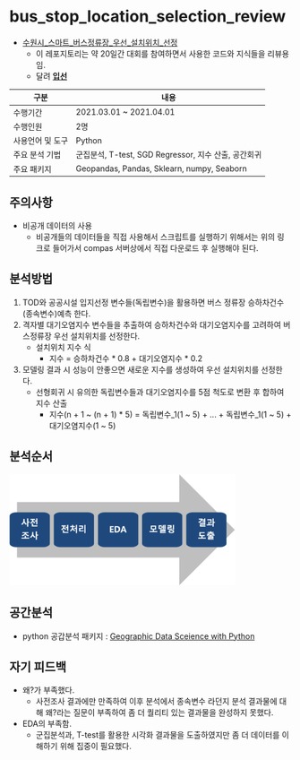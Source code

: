 # bus_stop_location_selection_review
- [수원시_스마트_버스정류장_우선_설치위치_선정](https://compas.lh.or.kr/subj/past/info?subjNo=SBJ_2102_002)
  * 이 레포지토리는 약 20일간 대회를 참여하면서 사용한 코드와 지식들을 리뷰용임.
  * 달려 [__입선__](https://compas.lh.or.kr/noticeinfo?brdArtclNo=1283)
  
| 구분  | 내용 | 
| -------------| ------------- | 
| 수행기간 | 2021.03.01 ~ 2021.04.01 | 
| 수행인원 | 2명 |
| 사용언어 및 도구 | Python |
| 주요 분석 기법 | 군집분석, T-test, SGD Regressor, 지수 산출, 공간회귀 |
| 주요 패키지 | Geopandas, Pandas, Sklearn, numpy, Seaborn |

## 주의사항
- 비공개 데이터의 사용
  * 비공개들의 데이터들을 직접 사용해서 스크립트를 실행하기 위해서는 위의 링크로 들어가서 compas 서버상에서 직접 다운로드 후 실행해야 된다.

## 분석방법
1. TOD와 공공시설 입지선정 변수들(독립변수)을 활용하면 버스 정류장 승하차건수(종속변수)예측 한다.
2. 격자별 대기오염지수 변수들을 추출하여 승하차건수와 대기오염지수를 고려하여 버스정류장 우선 설치위치를 선정한다.
    * 설치위치 지수 식
        * 지수 = 승하차건수 * 0.8 + 대기오염지수 * 0.2
3. 모델링 결과 시 성능이 안좋으면 새로운 지수를 생성하여 우선 설치위치를 선정한다.
    * 선형회귀 시 유의한 독립변수들과 대기오염지수를 5점 척도로 변환 후 합하여 지수 산출
        * 지수(n + 1 ~ (n + 1) * 5) = 독립변수_1(1 ~ 5) + ... + 독립변수_1(1 ~ 5) + 대기오염지수(1 ~ 5)
        
        
## 분석순서
<img src="https://github.com/DominKim/bus_stop_location_selection_review/blob/main/image/분석순서.png" width="80%" height="50%"></img>

## 공간분석
- python 공갑분석 패키지 : [Geographic Data Sceience with Python](https://geographicdata.science/book/notebooks/04_spatial_weights.html)

## 자기 피드백
- 왜?가 부족했다. 
  * 사전조사 결과에만 만족하여 이후 분석에서 종속변수 라던지 분석 결과물에 대해 왜?라는 질문이 부족하여 좀 더 퀄리티 있는 결과물을 완성하지 못했다.
- EDA의 부족함.
  * 군집분석과, T-test를 활용한 시각화 결과물을 도출하였지만 좀 더 데이터를 이해하기 위해 집중이 필요했다.
